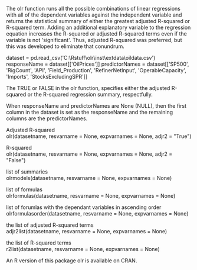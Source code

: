 The olr function runs all the possible combinations of linear regressions with all of the
dependent variables against the independent variable and returns the statistical summary
of either the greatest adjusted R-squared or R-squared term. Adding an additional explanatory variable to the regression equation increases the R-squared or
adjusted R-squared terms even if the variable is not 'significant'. Thus, adjusted R-squared was preferred, but this was developed to eliminate that conundrum.


dataset = pd.read_csv('C:\Rstuff\olr\inst\extdata\oildata.csv')
responseName = dataset[['OilPrices']]
predictorNames = dataset[['SP500', 'RigCount', 'API', 'Field_Production', 'RefinerNetInput', 'OperableCapacity', 'Imports', 'StocksExcludingSPR']]

The TRUE or FALSE in the olr function, specifies either the adjusted R-squared or the R-squared regression summary, respectfully.

When responseName and predictorNames are None (NULL), then the first column in the dataset is set as the responseName and the remaining columns are the predictorNames.

Adjusted R-squared <br />
olr(datasetname, resvarname = None, expvarnames = None, adjr2 = "True")

R-squared <br />
olr(datasetname, resvarname = None, expvarnames = None, adjr2 = "False")

list of summaries <br />
olrmodels(datasetname, resvarname = None, expvarnames = None)

list of formulas <br />
olrformulas(datasetname, resvarname = None, expvarnames = None)

list of forumlas with the dependant variables in ascending order <br />
olrformulasorder(datasetname, resvarname = None, expvarnames = None)

the list of adjusted R-squared terms <br />
adjr2list(datasetname, resvarname = None, expvarnames = None)

the list of R-squared terms <br />
r2list(datasetname, resvarname = None, expvarnames = None)

An R version of this package olr is available on CRAN.